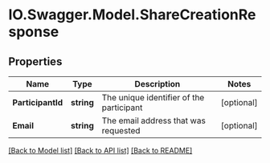 # IO.Swagger.Model.ShareCreationResponse
## Properties

Name | Type | Description | Notes
------------ | ------------- | ------------- | -------------
**ParticipantId** | **string** | The unique identifier of the participant | [optional] 
**Email** | **string** | The email address that was requested | [optional] 

[[Back to Model list]](../README.md#documentation-for-models) [[Back to API list]](../README.md#documentation-for-api-endpoints) [[Back to README]](../README.md)

